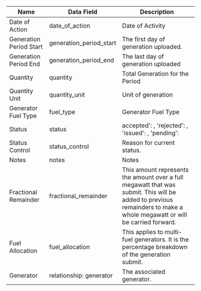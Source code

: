 | Name                    | Data Field              | Description                                                                                                                                                            |
|-------------------------|-------------------------|------------------------------------------------------------------------------------------------------------------------------------------------------------------------|
| Date of Action          | date\_of\_action          | Date of Activity                                                                                                                                                       |
| Generation Period Start | generation\_period\_start | The first day of generation uploaded.                                                                                                                                  |
| Generation Period End   | generation\_period\_end   | The last day of generation uploaded                                                                                                                                    |
| Quantity                | quantity                | Total Generation for the Period                                                                                                                                        |
| Quantity Unit           | quantity_unit           | Unit of generation                                                                                                                                                     |
| Generator Fuel Type     | fuel_type               | Generator Fuel Type                                                                                                                                                    |
| Status                  | status                  | accepted': , 'rejected': , 'issued': , 'pending':                                                                                                                      |
| Status Control          | status_control          | Reason for current status.                                                                                                                                                                                                                                                        |
| Notes                   | notes                   | Notes                                                                                                                                                                  |
| Fractional Remainder    | fractional_remainder    | This amount represents the amount over a full megawatt that was submit. This will be added to previous remainders to make a whole megawatt or will be carried forward. |
| Fuel Allocation         | fuel_allocation         | This applies to multi-fuel generators. It is the percentage breakdown of the generation submit.                                                                        |
| Generator               | relationship: generator | The associated generator.                                                                                                                                              |
